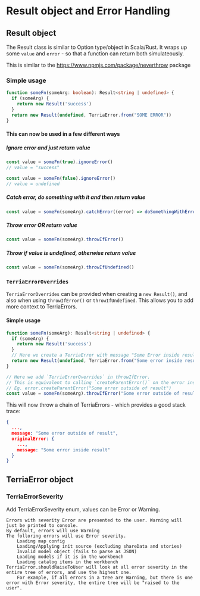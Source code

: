 # Result object and Error Handling

## Result object

The Result class is similar to Option type/object in Scala/Rust.
It wraps up some `value` and `error` - so that a function can return both simulateously.

This is similar to the https://www.npmjs.com/package/neverthrow package

### Simple usage

```ts
function someFn(someArg: boolean): Result<string | undefined> {
  if (someArg) {
    return new Result('success')
  }
  return new Result(undefined, TerriaError.from("SOME ERROR"))
}
```

#### This can now be used in a few different ways

##### Ignore error and just return value

```ts
const value = someFn(true).ignoreError()
// value = "success"

const value = someFn(false).ignoreError()
// value = undefined
```

##### Catch error, do something with it and then return value

```ts
const value = someFn(someArg).catchError((error) => doSomethingWithError(error))
```

##### Throw error OR return value

```ts
const value = someFn(someArg).throwIfError()
```

##### Throw if value is undefined, otherwise return value

```ts
const value = someFn(someArg).throwIfUndefined()
```

### `TerriaErrorOverrides`

`TerriaErrorOverrides` can be provided when creating a `new Result()`, and also when using `throwIfError()` or `throwIfUndefined`.
This allows you to add more context to TerriaErrors.

#### Simple usage

```ts
function someFn(someArg): Result<string | undefined> {
  if (someArg) {
    return new Result('success')
  }
  // Here we create a TerriaError with message "Some Error inside result"
  return new Result(undefined, TerriaError.from("Some error inside result"))
}

// Here we add `TerriaErrorOverrides` in throwIfError.
// This is equivalent to calling `createParentError()` on the error inside inside result.
// Eg. error.createParentError("Some error outside of result")
const value = someFn(someArg).throwIfError("Some error outside of result")
```

This will now throw a chain of TerriaErrors - which provides a good stack trace:

```json
{
  ...,
  message: "Some error outside of result",
  originalError: {
    ...,
    message: "Some error inside result"
  }
}
```

## TerriaError object

### TerriaErrorSeverity

Add TerriaErrorSeverity enum, values can be Error or Warning.

    Errors with severity Error are presented to the user. Warning will just be printed to console.
    By default, errors will use Warning
    The folloring errors will use Error severity.
        Loading map config
        Loading/Applying init source (excluding shareData and stories)
        Invalid model object (fails to parse as JSON)
        Loading models if it is in the workbench
        Loading catalog items in the workbench
    TerriaError.shouldRaiseToUser will look at all error severity in the entire tree of errors, and use the highest one.
        For example, if all errors in a tree are Warning, but there is one error with Error severity, the entire tree will be "raised to the user".
